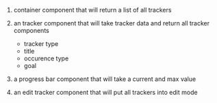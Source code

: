 1. container component that will return a list of all trackers
2. an tracker component that will take tracker data and return all tracker components
    - tracker type 
    - title
    - occurence type
    - goal 

3. a progress bar component that will take a current and max value
4. an edit tracker component that will put all trackers into edit mode 

